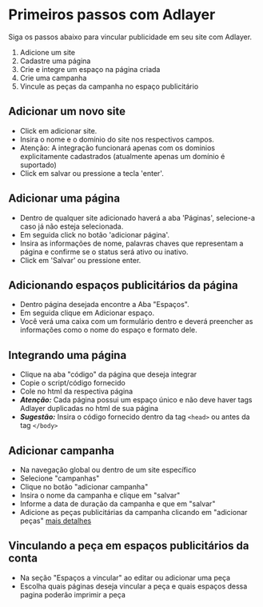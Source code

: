 # Primeiros passos com Adlayer
Siga os passos abaixo para vincular publicidade em seu site com Adlayer.

1. Adicione um site
2. Cadastre uma página
3. Crie e integre um espaço na página criada
4. Crie uma campanha
5. Vincule as peças da campanha no espaço publicitário

## <span id="adicionar-um-novo-site">Adicionar um novo site</span>
* Click em adicionar site.
* Insira o nome e o domínio do site nos respectivos campos.
* Atenção: A integração funcionará apenas com os dominios explicitamente cadastrados (atualmente apenas um domínio é suportado)
* Click em salvar ou pressione a tecla 'enter'.

## <span id="adicionar-uma-página">Adicionar uma página</span>
* Dentro de qualquer site adicionado haverá a aba 'Páginas', selecione-a caso já não esteja selecionada. 
* Em seguida click no botão 'adicionar página'.
* Insira as informações de nome, palavras chaves que representam a página e confirme se o status será ativo ou inativo.  
* Click em 'Salvar' ou pressione enter.
## <span id="adicionando-espaços-publicitários-da-página">Adicionando espaços publicitários da página</span>
* Dentro página desejada encontre a Aba "Espaços".
* Em seguida clique em Adicionar espaço.
* Você verá uma caixa com um formulário dentro e deverá preencher as informações como o nome do espaço e formato dele.
## Integrando uma página

* Clique na aba "código" da página que deseja integrar
* Copie o script/código fornecido
* Cole no html da respectiva página
* ***Atenção:*** Cada página possui um espaço único e não deve haver tags Adlayer duplicadas no html de sua página
* ***Sugestão:*** Insira o código fornecido dentro da tag ```<head>``` ou antes da tag ```</body>```

## Adicionar campanha
* Na navegação global ou dentro de um site específico
* Selecione "campanhas"
* Clique no botão "adicionar campanha"
* Insira o nome da campanha e clique em "salvar"
* Informe a data de duração da campanha e que em "salvar"
* Adicione as peças publicitárias da campanha clicando em "adicionar peças" [mais detalhes](ads.md)

## Vinculando a peça em espaços publicitários da conta
* Na seção "Espaços a vincular" ao editar ou adicionar uma peça
* Escolha quais páginas deseja vincular a peça e quais espaços dessa pagina poderão imprimir a peça
